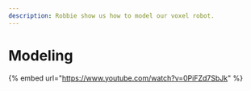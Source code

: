 ```yaml
---
description: Robbie show us how to model our voxel robot.
---
```


# Modeling



{% embed url="https://www.youtube.com/watch?v=0PiFZd7SbJk" %}
